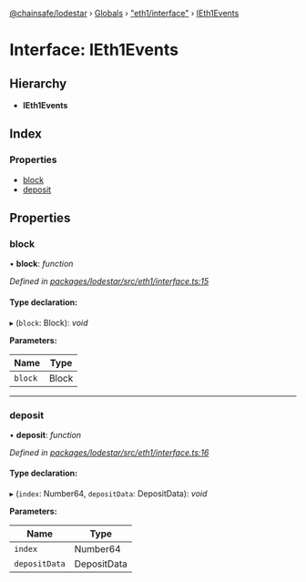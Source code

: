 [@chainsafe/lodestar](../README.md) › [Globals](../globals.md) › ["eth1/interface"](../modules/_eth1_interface_.md) › [IEth1Events](_eth1_interface_.ieth1events.md)

# Interface: IEth1Events

## Hierarchy

* **IEth1Events**

## Index

### Properties

* [block](_eth1_interface_.ieth1events.md#block)
* [deposit](_eth1_interface_.ieth1events.md#deposit)

## Properties

###  block

• **block**: *function*

*Defined in [packages/lodestar/src/eth1/interface.ts:15](https://github.com/ChainSafe/lodestar/blob/c806550/packages/lodestar/src/eth1/interface.ts#L15)*

#### Type declaration:

▸ (`block`: Block): *void*

**Parameters:**

Name | Type |
------ | ------ |
`block` | Block |

___

###  deposit

• **deposit**: *function*

*Defined in [packages/lodestar/src/eth1/interface.ts:16](https://github.com/ChainSafe/lodestar/blob/c806550/packages/lodestar/src/eth1/interface.ts#L16)*

#### Type declaration:

▸ (`index`: Number64, `depositData`: DepositData): *void*

**Parameters:**

Name | Type |
------ | ------ |
`index` | Number64 |
`depositData` | DepositData |
